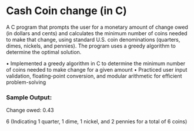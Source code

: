 
# Cash Coin change (in C) 
A C program that prompts the user for a monetary amount of change owed (in dollars and cents) and calculates the minimum number of coins needed to make that change, using standard U.S. coin denominations (quarters, dimes, nickels, and pennies). The program uses a greedy algorithm to determine the optimal solution.

•	Implemented a greedy algorithm in C to determine the minimum number of coins needed to make change for a given amount
•	Practiced user input validation, floating-point conversion, and modular arithmetic for efficient problem-solving


### Sample Output:

Change owed: 0.43

6
(Indicating 1 quarter, 1 dime, 1 nickel, and 2 pennies for a total of 6 coins)

